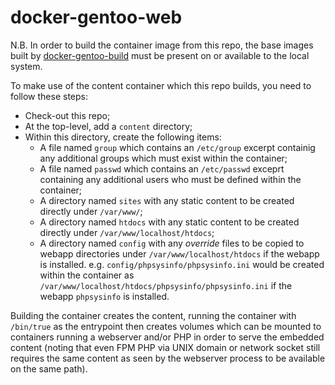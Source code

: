 # docker-gentoo-web

N.B. In order to build the container image from this repo, the base images
     built by
     [docker-gentoo-build](https://github.com/srcshelton/docker-gentoo-build)
     must be present on or available to the local system.

To make use of the content container which this repo builds, you need to follow
these steps:

* Check-out this repo;
* At the top-level, add a `content` directory;
* Within this directory, create the following items:
  * A file named `group` which contains an `/etc/group` excerpt containig any
    additional groups which must exist within the container;
  * A file named `passwd` which contains an `/etc/passwd` exceprt containing
    any additional users who must be defined within the container;
  * A directory named `sites` with any static content to be created directly
    under `/var/www/`;
  * A directory named `htdocs` with any static content to be created directly
    under `/var/www/localhost/htdocs`;
  * A directory named `config` with any *override* files to be copied to webapp
    directories under `/var/www/localhost/htdocs` if the webapp is installed.
    e.g. `config/phpsysinfo/phpsysinfo.ini` would be created within the
         container as `/var/www/localhost/htdocs/phpsysinfo/phpsysinfo.ini` if
	 the webapp `phpsysinfo` is installed.

Building the container creates the content, running the container with
`/bin/true` as the entrypoint then creates volumes which can be mounted to
containers running a webserver and/or PHP in order to serve the embedded
content (noting that even FPM PHP via UNIX domain or network socket still
requires the same content as seen by the webserver process to be available on
the same path).
